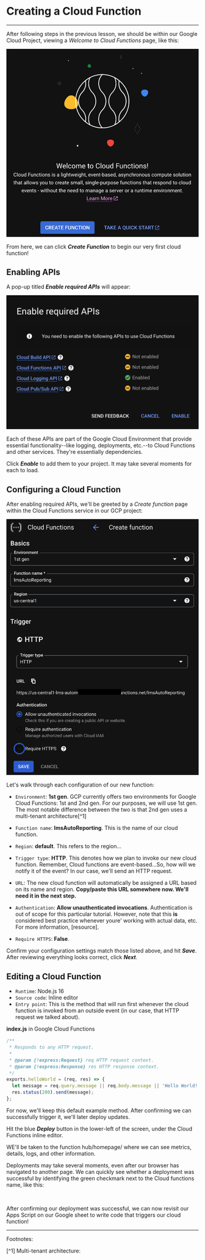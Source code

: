 # Creating a Cloud Function

---

After following steps in the previous lesson, we should be within our Google Cloud Project, viewing a _Welcome to Cloud Functions_ page, like this:

![Welcome to Cloud Functions page in GCP](../assets/images/welcome_to_cloud_functions.png)

From here, we can click **_Create Function_** to begin our very first cloud function!

## Enabling APIs

A pop-up titled **_Enable required APIs_** will appear:

![Welcome to Cloud Functions page in GCP](../assets/images/enable_required_apis_in_gcp.png)

Each of these APIs are part of the Google Cloud Environment that provide essential functionality--like logging, deployments, etc.--to Cloud Functions and other services. They're essentially dependencies.

Click _**Enable**_ to add them to your project. It may take several moments for each to load.

## Configuring a Cloud Function

After enabling required APIs, we'll be greeted by a _Create function_ page within the Cloud Functions service in our GCP project:

![Configuration options for creating a new cloud function in GCP](../assets/images/create_cloud_function_configurations.png)

Let's walk through each configuration of our new function:

- `Environment`: **1st gen**. GCP currently offers two environments for Google Cloud Functions: 1st and 2nd gen. For our purposes, we will use 1st gen. The most notable difference between the two is that 2nd gen uses a multi-tenant architecture[^1]

- `Function name`: **lmsAutoReporting**. This is the name of our cloud function.

- `Region`: **default**. This refers to the region...

- `Trigger type`: **HTTP**. This denotes how we plan to invoke our new cloud function. Remember, Cloud functions are event-based...So, how will we notify it of the event? In our case, we'll send an HTTP request.

- `URL`: The new cloud function will automatically be assigned a URL based on its name and region. **Copy/paste this URL somewhere now. We'll need it in the next step.**

- `Authentication`: **Allow unauthenticated invocations**. Authentication is out of scope for this particular tutorial. However, note that this **is** considered best practice whenever youre' working with actual data, etc. For more information, [resource].

- `Require HTTPS`: **False**.

Confirm your configuration settings match those listed above, and hit _**Save**_. After reviewing everything looks correct, click **_Next_**.

## Editing a Cloud Function

- `Runtime`: Node.js 16
- `Source code`: Inline editor
- `Entry point`: This is the method that will run first whenever the cloud function is invoked from an outside event (in our case, that HTTP request we talked about).

**index.js** in Google Cloud Functions
```JavaScript
/**
 * Responds to any HTTP request.
 *
 * @param {!express:Request} req HTTP request context.
 * @param {!express:Response} res HTTP response context.
 */
exports.helloWorld = (req, res) => {
  let message = req.query.message || req.body.message || 'Hello World!';
  res.status(200).send(message);
};
```

For now, we'll keep this default example method. After confirming we can successfully trigger it, we'll later deploy updates.

Hit the blue _**Deploy**_ button in the lower-left of the screen, under the Cloud Functions inline editor.

WE'll be taken to the function hub/homepage/ where we can see metrics, details, logs, and other information.

Deployments may take several moments, even after our browser has navigated to another page. We can quickly see whether a deployment was successful by identifying the green checkmark next to the Cloud functions name, like this:

<image>

After confirming our deployment was successful, we can now revisit our Apps Script on our Google sheet to write code that triggers our cloud function!


---
Footnotes:

[^1] Multi-tenant architecture:
